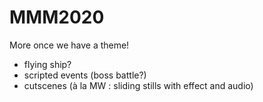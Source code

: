 # MMM2020
More once we have a theme!

- flying ship?
- scripted events (boss battle?)
- cutscenes (à la MW : sliding stills with effect and audio)
